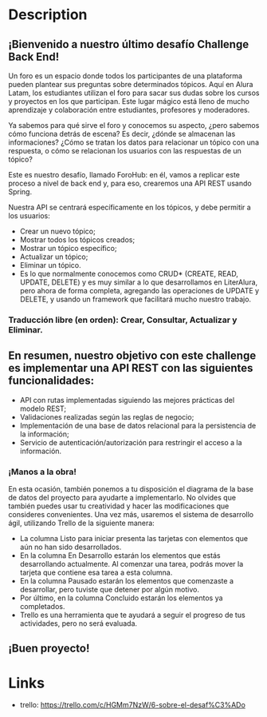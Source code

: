 # Description
## ¡Bienvenido a nuestro último desafío Challenge Back End!

Un foro es un espacio donde todos los participantes de una plataforma pueden plantear sus preguntas sobre determinados tópicos. Aquí en Alura Latam, los estudiantes utilizan el foro para sacar sus dudas sobre los cursos y proyectos en los que participan. Este lugar mágico está lleno de mucho aprendizaje y colaboración entre estudiantes, profesores y moderadores.

Ya sabemos para qué sirve el foro y conocemos su aspecto, ¿pero sabemos cómo funciona detrás de escena? Es decir, ¿dónde se almacenan las informaciones? ¿Cómo se tratan los datos para relacionar un tópico con una respuesta, o cómo se relacionan los usuarios con las respuestas de un tópico?

Este es nuestro desafío, llamado ForoHub: en él, vamos a replicar este proceso a nivel de back end y, para eso, crearemos una API REST usando Spring.

Nuestra API se centrará específicamente en los tópicos, y debe permitir a los usuarios:

- Crear un nuevo tópico;
- Mostrar todos los tópicos creados;
- Mostrar un tópico específico;
- Actualizar un tópico;
- Eliminar un tópico.
- Es lo que normalmente conocemos como CRUD* (CREATE, READ, UPDATE, DELETE) y es muy similar a lo que desarrollamos en LiterAlura, pero ahora de forma completa, agregando las operaciones de UPDATE y DELETE, y usando un framework que facilitará mucho nuestro trabajo.

### Traducción libre (en orden): Crear, Consultar, Actualizar y Eliminar.

## En resumen, nuestro objetivo con este challenge es implementar una API REST con las siguientes funcionalidades:

- API con rutas implementadas siguiendo las mejores prácticas del modelo REST;
- Validaciones realizadas según las reglas de negocio;
- Implementación de una base de datos relacional para la persistencia de la información;
- Servicio de autenticación/autorización para restringir el acceso a la información.

### ¡Manos a la obra!

En esta ocasión, también ponemos a tu disposición el diagrama de la base de datos del proyecto para ayudarte a implementarlo. No olvides que también puedes usar tu creatividad y hacer las modificaciones que consideres convenientes. Una vez más, usaremos el sistema de desarrollo ágil, utilizando Trello de la siguiente manera:

- La columna Listo para iniciar presenta las tarjetas con elementos que aún no han sido desarrollados.
- En la columna En Desarrollo estarán los elementos que estás desarrollando actualmente. Al comenzar una tarea, podrás mover la tarjeta que contiene esa tarea a esta columna.
- En la columna Pausado estarán los elementos que comenzaste a desarrollar, pero tuviste que detener por algún motivo.
- Por último, en la columna Concluido estarán los elementos ya completados.
- Trello es una herramienta que te ayudará a seguir el progreso de tus actividades, pero no será evaluada.

## ¡Buen proyecto!

# Links

- trello: https://trello.com/c/HGMm7NzW/6-sobre-el-desaf%C3%ADo